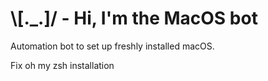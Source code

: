# \\[._.]/ - Hi, I'm the MacOS bot

Automation bot to set up freshly installed macOS.

Fix oh my zsh installation
